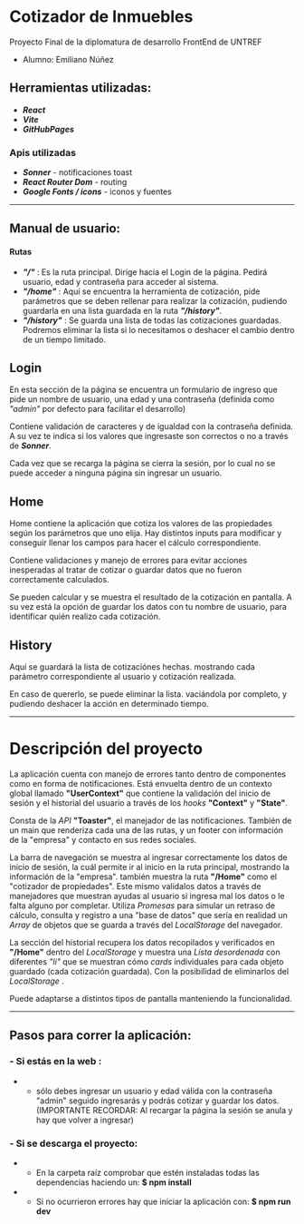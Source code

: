 # Cotizador de Inmuebles

Proyecto Final de la diplomatura de desarrollo FrontEnd de UNTREF

- Alumno: Emiliano Núñez

## Herramientas utilizadas:
- ***React***
- ***Vite***
- ***GitHubPages***

### Apis utilizadas
- ***Sonner*** - notificaciones toast
- ***React Router Dom*** - routing
- ***Google Fonts / icons*** - iconos y fuentes
---

## Manual de usuario:

#### Rutas
- ***"/"*** : Es la ruta principal. Dirige hacia el Login de la página. Pedirá usuario, edad y contraseña para acceder al sistema.
- ***"/home"*** : Aquí se encuentra la herramienta de cotización, pide parámetros que se deben rellenar para realizar la cotización, pudiendo guardarla en una lista guardada en la ruta ***"/history"***.
- ***"/history"*** : Se guarda una lista de todas las cotizaciones guardadas. Podremos eliminar la lista si lo necesitamos o deshacer el cambio dentro de un tiempo limitado.

## Login 

En esta sección de la página se encuentra un formulario de ingreso que pide un nombre de usuario, una edad y una contraseña (definida como *"admin"* por defecto para facilitar el desarrollo) 

Contiene validación de caracteres y de igualdad con la contraseña definida. A su vez te indica si los valores que ingresaste son correctos o no a través de ***Sonner***.

Cada vez que se recarga la página se cierra la sesión, por lo cual no se puede acceder a ninguna página sin ingresar un usuario.

## Home

Home contiene la aplicación que cotiza los valores de las propiedades según los parámetros que uno elija. Hay distintos inputs para modificar y conseguir llenar los campos para hacer el cálculo correspondiente.

Contiene validaciones y manejo de errores para evitar acciones inesperadas al tratar de cotizar o guardar datos que no fueron correctamente calculados.

Se pueden calcular y se muestra el resultado de la cotización en pantalla. A su vez está la opción de guardar los datos con tu nombre de usuario, para identificar quién realizo cada cotización.

## History

Aquí se guardará la lista de cotizaciónes hechas. mostrando cada parámetro correspondiente al usuario y cotización realizada.

En caso de quererlo, se puede eliminar la lista. vaciándola por completo, y pudiendo deshacer la acción en determinado tiempo.

---

# Descripción del proyecto

La aplicación cuenta con manejo de errores tanto dentro de componentes como en forma de notificaciones. Está envuelta dentro de un contexto global llamado **"UserContext"** que contiene la validación del inicio de sesión y el historial del usuario a través de los *hooks* **"Context"** y **"State"**.

Consta de la *API* **"Toaster"**, el manejador de las notificaciones. También de un main que renderiza cada una de las rutas, y un footer con información de la "empresa" y contacto en sus redes sociales.

La barra de navegación se muestra al ingresar correctamente los datos de inicio de sesión, la cuál permite ir al inicio en la ruta principal, mostrando la información de la "empresa". también muestra la ruta **"/Home"** como el "cotizador de propiedades". Este mismo validalos datos a través de manejadores que muestran ayudas al usuario si ingresa mal los datos o le falta alguno por completar.
Utiliza *Promesas* para simular un retraso de cálculo, consulta y registro a una "base de datos" que sería en realidad un *Array* de objetos que se guarda a través del *LocalStorage* del navegador.

La sección del historial recupera los datos recopilados y verificados en **"/Home"** dentro del *LocalStorage* y muestra una *Lista desordenada* con diferentes *"li"* que se muestran cómo *cards* individuales para cada objeto guardado (cada cotización guardada). Con la posibilidad de eliminarlos del *LocalStorage* .

Puede adaptarse a distintos tipos de pantalla manteniendo la funcionalidad.

---

## Pasos para correr la aplicación:

### - Si estás en la web :
- - sólo debes ingresar un usuario y edad válida con la contraseña "admin" seguido ingresarás y podrás cotizar y guardar los datos.
(IMPORTANTE RECORDAR: Al recargar la página la sesión se anula y hay que volver a ingresar)

### - Si se descarga el proyecto:
- - En la carpeta raíz comprobar que estén instaladas todas las dependencias haciendo un:
**$ npm install**
- - Si no ocurrieron errores hay que iniciar la aplicación con: **$ npm run dev**